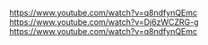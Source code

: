 https://www.youtube.com/watch?v=q8ndfynQEmc<br>
https://www.youtube.com/watch?v=Dj6zWCZRG-g<br>
https://www.youtube.com/watch?v=q8ndfynQEmc
